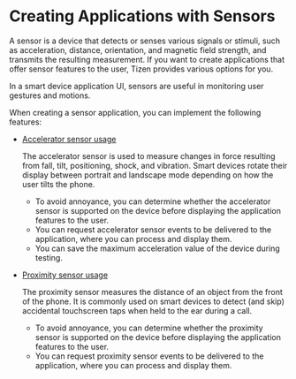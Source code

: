 Creating Applications with Sensors
==================================

A sensor is a device that detects or senses various signals or stimuli,
such as acceleration, distance, orientation, and magnetic field
strength, and transmits the resulting measurement. If you want to create
applications that offer sensor features to the user, Tizen provides
various options for you.

In a smart device application UI, sensors are useful in monitoring user
gestures and motions.

When creating a sensor application, you can implement the following
features:

-   [Accelerator sensor usage](app-sensor-accelerator-n.md)

    The accelerator sensor is used to measure changes in force resulting
    from fall, tilt, positioning, shock, and vibration. Smart devices
    rotate their display between portrait and landscape mode depending
    on how the user tilts the phone.

    -   To avoid annoyance, you can determine whether the accelerator
        sensor is supported on the device before displaying the
        application features to the user.
    -   You can request accelerator sensor events to be delivered to the
        application, where you can process and display them.
    -   You can save the maximum acceleration value of the device
        during testing.
- [Proximity sensor usage](app-sensor-proximity-n.md)

    The proximity sensor measures the distance of an object from the
    front of the phone. It is commonly used on smart devices to detect
    (and skip) accidental touchscreen taps when held to the ear during
    a call.

    -   To avoid annoyance, you can determine whether the proximity
        sensor is supported on the device before displaying the
        application features to the user.
    -   You can request proximity sensor events to be delivered to the
        application, where you can process and display them.



